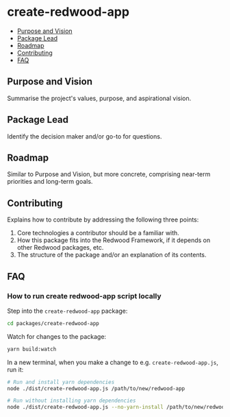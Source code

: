 # create-redwood-app

<!-- toc -->
- [Purpose and Vision](#Purpose-and-Vision)
- [Package Lead](#Package-Lead)
- [Roadmap](#Roadmap)
- [Contributing](#Contributing)
- [FAQ](#FAQ)

## Purpose and Vision

Summarise the project's values, purpose, and aspirational vision.

## Package Lead

Identify the decision maker and/or go-to for questions.

## Roadmap

Similar to Purpose and Vision, but more concrete, comprising near-term priorities and long-term goals.

## Contributing

Explains how to contribute by addressing the following three points:

1) Core technologies a contributor should be a familiar with.
2) How this package fits into the Redwood Framework, if it depends on other Redwood packages, etc.
3) The structure of the package and/or an explanation of its contents.

## FAQ

### How to run create redwood-app script locally

Step into the `create-redwood-app` package:

```bash
cd packages/create-redwood-app
```

Watch for changes to the package:

```bash
yarn build:watch
```

In a new terminal, when you make a change to e.g. `create-redwood-app.js`, run it:

```bash
# Run and install yarn dependencies
node ./dist/create-redwood-app.js /path/to/new/redwood-app

# Run without installing yarn dependencies
node ./dist/create-redwood-app.js --no-yarn-install /path/to/new/redwood-app
```
